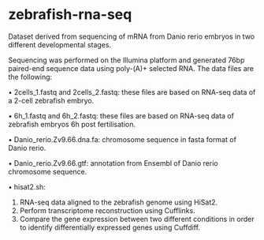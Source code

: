 # zebrafish-rna-seq


Dataset derived from sequencing of mRNA from Danio rerio embryos in two different developmental stages.


Sequencing was performed on the Illumina platform and generated 76bp paired-end sequence data using poly-(A)+ selected RNA. 
The data files are the following:

• 2cells_1.fastq and 2cells_2.fastq: these files are based on RNA-seq data of a 2-cell zebrafish embryo.

• 6h_1.fastq and 6h_2.fastq: these files are based on RNA-seq data of zebrafish embryos 6h post fertilisation.

• Danio_rerio.Zv9.66.dna.fa: chromosome sequence in fasta format of Danio rerio.

• Danio_rerio.Zv9.66.gtf: annotation from Ensembl of Danio rerio chromosome sequence.

• hisat2.sh:
1. RNA-seq data aligned to the zebrafish genome using HiSat2. 
2. Perform transcriptome reconstruction using Cufflinks.
3. Compare the gene expression between two different conditions in order to identify differentially expressed genes using Cuffdiff.
